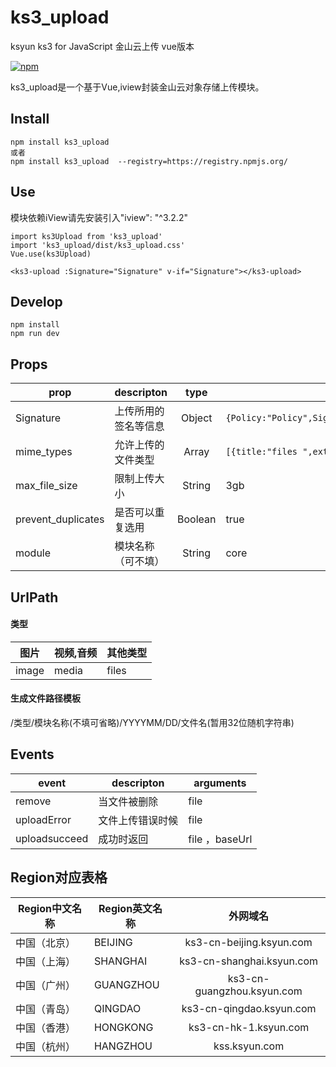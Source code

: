# ks3_upload
ksyun  ks3 for JavaScript
金山云上传 vue版本

[![npm](https://img.shields.io/npm/v/ks3_upload.svg)]()

ks3_upload是一个基于Vue,iview封装金山云对象存储上传模块。

## Install
```
npm install ks3_upload 
或者
npm install ks3_upload  --registry=https://registry.npmjs.org/
```
## Use
模块依赖iView请先安装引入"iview": "^3.2.2"
```
import ks3Upload from 'ks3_upload'
import 'ks3_upload/dist/ks3_upload.css'
Vue.use(ks3Upload)

<ks3-upload :Signature="Signature" v-if="Signature"></ks3-upload>
```

## Develop
```
npm install
npm run dev
```

## Props
prop              | descripton                   | type                   | value
------------------|------------------------------|:----------------------:|---------------------
Signature         | 上传所用的签名等信息           | Object                 |`{Policy:"Policy",Signature:"Signature",KSSAccessKeyId:"KSSAccessKeyId",bucket:"bucket",region:"region",domain:"domain"}`
mime_types        | 允许上传的文件类型             | Array                | `[{title:"files ",extensions:"mp4,mov"}]`
max_file_size     | 限制上传大小                   | String                | 3gb
prevent_duplicates| 是否可以重复选用               | Boolean               | true
module            | 模块名称（可不填）               | String               | core


## UrlPath
#### 类型

| 图片  | 视频,音频   |   其他类型 |
| ------------ | ------------ | ------------ |
|  image | media  | files  |


#### 生成文件路径模板

/类型/模块名称(不填可省略)/YYYYMM/DD/文件名(暂用32位随机字符串)

## Events
event             | descripton                  | arguments
------------------|-----------------------------|------------------------------
remove            | 当文件被删除                 | file
uploadError       | 文件上传错误时候              | file
uploadsucceed     | 成功时返回                   | file ，baseUrl

## Region对应表格


Region中文名称 |Region英文名称 |外网域名 |
------------------|------------------------------|:----------------------:|
中国（北京）|BEIJING|ks3-cn-beijing.ksyun.com
中国（上海）|SHANGHAI|ks3-cn-shanghai.ksyun.com
中国（广州）|GUANGZHOU|ks3-cn-guangzhou.ksyun.com
中国（青岛）|QINGDAO|ks3-cn-qingdao.ksyun.com
中国（香港）|HONGKONG|ks3-cn-hk-1.ksyun.com
中国（杭州）|HANGZHOU|kss.ksyun.com